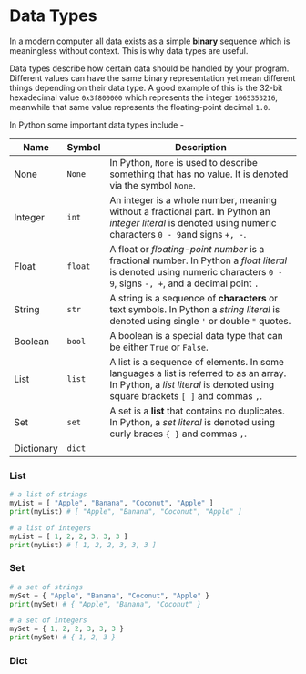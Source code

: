 # Data Types

In a modern computer all data exists as a simple **binary** sequence which is meaningless without context. This is why data types are useful.

Data types describe how certain data should be handled by your program. Different values can have the same binary representation yet mean different things depending on their data type. A good example of this is the 32-bit hexadecimal value `0x3f800000` which represents the integer `1065353216`, meanwhile that same value represents the floating-point decimal `1.0`.

In Python some important data types include -

| Name       | Symbol  | **Description**                                                                                                                                                           |
| ---------- | ------- | ------------------------------------------------------------------------------------------------------------------------------------------------------------------------- |
| None       | `None`  | In Python, `None` is used to describe something that has no value. It is denoted via the symbol `None`.                                                                   |
| Integer    | `int`   | An integer is a whole number, meaning without a fractional part. In Python an *integer literal* is denoted using numeric characters `0 - 9`and signs `+, -`.              |
| Float      | `float` | A float or *floating-point number* is a fractional number. In Python a *float literal* is denoted using numeric characters `0 - 9`, signs `-, +`, and a decimal point `.` |
| String     | `str`   | A string is a sequence of **characters** or text symbols. In Python a *string literal* is denoted using single `'` or double `"` quotes.                                  |
| Boolean    | `bool`  | A boolean is a special data type that can be either `True` or `False`.                                                                                                    |
| List       | `list`  | A list is a sequence of elements. In some languages a list is referred to as an array. In Python, a *list literal* is denoted using square brackets `[ ]` and commas `,`. |
| Set        | `set`   | A set is a **list** that contains no duplicates. In Python, a *set literal* is denoted using curly braces `{ }` and commas `,`.                                           |
| Dictionary | `dict`  |                                                                                                                                                                           |
### List

```py
# a list of strings
myList = [ "Apple", "Banana", "Coconut", "Apple" ]
print(myList) # [ "Apple", "Banana", "Coconut", "Apple" ]

# a list of integers
myList = [ 1, 2, 2, 3, 3, 3 ]
print(myList) # [ 1, 2, 2, 3, 3, 3 ]
```

### Set

```py
# a set of strings
mySet = { "Apple", "Banana", "Coconut", "Apple" }
print(mySet) # { "Apple", "Banana", "Coconut" }

# a set of integers
mySet = { 1, 2, 2, 3, 3, 3 }
print(mySet) # { 1, 2, 3 }
```

### Dict